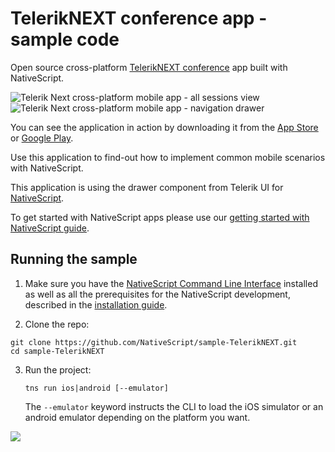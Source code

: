 # TelerikNEXT conference app - sample code
Open source cross-platform [TelerikNEXT conference](http://www.teleriknext.com) app built with NativeScript.

![Telerik Next cross-platform mobile app - all sessions view](https://www.nativescript.org/images/default-source/default-album/telerik-next-all-sessions.png)
![Telerik Next cross-platform mobile app - navigation drawer](https://www.nativescript.org/images/default-source/default-album/telerik-next-nav-drawer.png)

You can see the application in action by downloading it from the [App Store](https://itunes.apple.com/bg/app/teleriknext/id982525766?mt=8) or [Google Play](https://play.google.com/store/apps/details?id=org.nativescript.TelerikNEXT&hl=en).

Use this application to find-out how to implement common mobile scenarios with NativeScript.

This application is using the drawer component from Telerik UI for [NativeScript](http://docs.telerik.com/devtools/nativescript-ui/Controls/SideDrawer/sidedrawer-overview).

To get started with NativeScript apps please use our [getting started with NativeScript guide](http://docs.nativescript.org/getting-started).

## Running the sample

1. Make sure you have the [NativeScript Command Line Interface](https://www.npmjs.com/package/nativescript) installed as well as all the prerequisites for the NativeScript development, described in the [installation guide](https://docs.nativescript.org/setup/quick-setup#the-nativescript-cli).

2. Clone the repo:
  ```
  git clone https://github.com/NativeScript/sample-TelerikNEXT.git
  cd sample-TelerikNEXT
  ```

3. Run the project:

    `tns run ios|android [--emulator]`

    The `--emulator` keyword instructs the CLI to load the iOS simulator or an android emulator depending on the platform you want.

![](https://ga-beacon.appspot.com/UA-111455-24/nativescript/sample-TelerikNext?pixel) 
